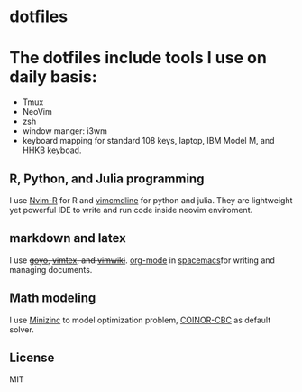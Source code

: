 # dotfiles
# The dotfiles include tools I use on daily basis:
* Tmux
* NeoVim
* zsh
* window manger: i3wm
* keyboard mapping for standard 108 keys, laptop, IBM Model M, and HHKB keyboad.

## R, Python, and Julia programming
I use [Nvim-R](https://github.com/jalvesaq/Nvim-R) for R and [vimcmdline](https://github.com/jalvesaq/vimcmdline) for python and julia.
They are lightweight yet powerful IDE to write and run code inside neovim enviroment.  

## markdown and latex
I use ~~[goyo](https://github.com/junegunn/goyo.vim), [vimtex](https://github.com/lervag/vimtex), and [vimwiki](https://github.com/vimwiki/vimwiki)~~. [org-mode](https://www.orgmode.org) in [spacemacs](https://github.com/syl20bnr/spacemacs)for writing and managing documents. 

## Math modeling
I use [Minizinc](https://github.com/MiniZinc) to model optimization problem, [COINOR-CBC](https://github.com/coin-or/Cbc) as default solver.

License
-------

MIT
